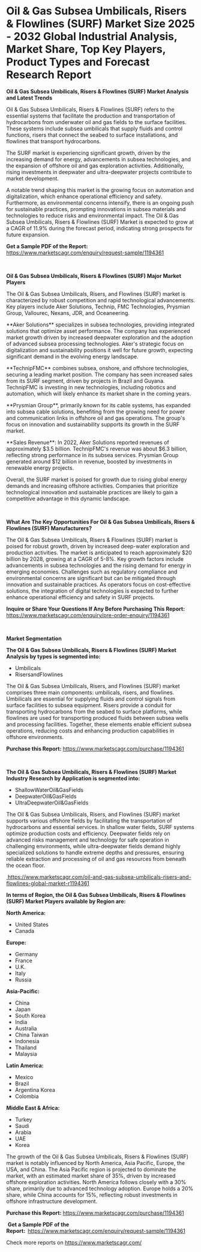<p><h1>Oil & Gas Subsea Umbilicals, Risers & Flowlines (SURF) Market Size 2025 - 2032 Global Industrial Analysis, Market Share, Top Key Players, Product Types and Forecast Research Report</h1></p><p><strong>Oil & Gas Subsea Umbilicals, Risers & Flowlines (SURF) Market Analysis and Latest Trends</strong></p>
<p><p>Oil & Gas Subsea Umbilicals, Risers & Flowlines (SURF) refers to the essential systems that facilitate the production and transportation of hydrocarbons from underwater oil and gas fields to the surface facilities. These systems include subsea umbilicals that supply fluids and control functions, risers that connect the seabed to surface installations, and flowlines that transport hydrocarbons. </p><p>The SURF market is experiencing significant growth, driven by the increasing demand for energy, advancements in subsea technologies, and the expansion of offshore oil and gas exploration activities. Additionally, rising investments in deepwater and ultra-deepwater projects contribute to market development. </p><p>A notable trend shaping this market is the growing focus on automation and digitalization, which enhance operational efficiency and safety. Furthermore, as environmental concerns intensify, there is an ongoing push for sustainable practices, prompting innovations in subsea materials and technologies to reduce risks and environmental impact. The Oil & Gas Subsea Umbilicals, Risers & Flowlines (SURF) Market is expected to grow at a CAGR of 11.9% during the forecast period, indicating strong prospects for future expansion.</p></p>
<p><strong>Get a Sample PDF of the Report:&nbsp;</strong> <a href="https://www.marketscagr.com/enquiry/request-sample/1194361?utm_campaign=3078&utm_medium=2&utm_source=Github&utm_content=ia&utm_term=22032025&utm_id=oil-gas-subsea-umbilicals-risers-flowlines-surf">https://www.marketscagr.com/enquiry/request-sample/1194361</a></p>
<p>&nbsp;</p>
<p><strong>Oil & Gas Subsea Umbilicals, Risers & Flowlines (SURF) Major Market Players</strong></p>
<p><p>The Oil & Gas Subsea Umbilicals, Risers, and Flowlines (SURF) market is characterized by robust competition and rapid technological advancements. Key players include Aker Solutions, Technip, FMC Technologies, Prysmian Group, Vallourec, Nexans, JDR, and Oceaneering.</p><p>**Aker Solutions** specializes in subsea technologies, providing integrated solutions that optimize asset performance. The company has experienced market growth driven by increased deepwater exploration and the adoption of advanced subsea processing technologies. Aker's strategic focus on digitalization and sustainability positions it well for future growth, expecting significant demand in the evolving energy landscape.</p><p>**TechnipFMC** combines subsea, onshore, and offshore technologies, securing a leading market position. The company has seen increased sales from its SURF segment, driven by projects in Brazil and Guyana. TechnipFMC is investing in new technologies, including robotics and automation, which will likely enhance its market share in the coming years.</p><p>**Prysmian Group**, primarily known for its cable systems, has expanded into subsea cable solutions, benefiting from the growing need for power and communication links in offshore oil and gas operations. The group's focus on innovation and sustainability supports its growth in the SURF market.</p><p>**Sales Revenue**: In 2022, Aker Solutions reported revenues of approximately $3.5 billion. TechnipFMC's revenue was about $6.3 billion, reflecting strong performance in its subsea services. Prysmian Group generated around $12 billion in revenue, boosted by investments in renewable energy projects.</p><p>Overall, the SURF market is poised for growth due to rising global energy demands and increasing offshore activities. Companies that prioritize technological innovation and sustainable practices are likely to gain a competitive advantage in this dynamic landscape.</p></p>
<p>&nbsp;</p>
<p><strong>What Are The Key Opportunities For Oil & Gas Subsea Umbilicals, Risers & Flowlines (SURF) Manufacturers?</strong></p>
<p><p>The Oil & Gas Subsea Umbilicals, Risers & Flowlines (SURF) market is poised for robust growth, driven by increased deep-water exploration and production activities. The market is anticipated to reach approximately $20 billion by 2028, growing at a CAGR of 5-8%. Key growth factors include advancements in subsea technologies and the rising demand for energy in emerging economies. Challenges such as regulatory compliance and environmental concerns are significant but can be mitigated through innovation and sustainable practices. As operators focus on cost-effective solutions, the integration of digital technologies is expected to further enhance operational efficiency and safety in SURF projects.</p></p>
<p><strong>Inquire or Share Your Questions If Any Before Purchasing This Report:</strong> <a href="https://www.marketscagr.com/enquiry/pre-order-enquiry/1194361?utm_campaign=3078&utm_medium=2&utm_source=Github&utm_content=ia&utm_term=22032025&utm_id=oil-gas-subsea-umbilicals-risers-flowlines-surf">https://www.marketscagr.com/enquiry/pre-order-enquiry/1194361</a></p>
<p>&nbsp;</p>
<p><strong>Market Segmentation</strong></p>
<p><strong>The Oil & Gas Subsea Umbilicals, Risers & Flowlines (SURF) Market Analysis by types is segmented into:</strong></p>
<p><ul><li>Umbilicals</li><li>RisersandFlowlines</li></ul></p>
<p><p>The Oil & Gas Subsea Umbilicals, Risers, and Flowlines (SURF) market comprises three main components: umbilicals, risers, and flowlines. Umbilicals are essential for supplying fluids and control signals from surface facilities to subsea equipment. Risers provide a conduit for transporting hydrocarbons from the seabed to surface platforms, while flowlines are used for transporting produced fluids between subsea wells and processing facilities. Together, these elements enable efficient subsea operations, reducing costs and enhancing production capabilities in offshore environments.</p></p>
<p><strong>Purchase this Report:&nbsp;</strong><a href="https://www.marketscagr.com/purchase/1194361?utm_campaign=3078&utm_medium=2&utm_source=Github&utm_content=ia&utm_term=22032025&utm_id=oil-gas-subsea-umbilicals-risers-flowlines-surf">https://www.marketscagr.com/purchase/1194361</a></p>
<p>&nbsp;</p>
<p><strong>The Oil & Gas Subsea Umbilicals, Risers & Flowlines (SURF) Market Industry Research by Application is segmented into:</strong></p>
<p><ul><li>ShallowWaterOil&GasFields</li><li>DeepwaterOil&GasFields</li><li>UltraDeepwaterOil&GasFields</li></ul></p>
<p><p>The Oil & Gas Subsea Umbilicals, Risers, and Flowlines (SURF) market supports various offshore fields by facilitating the transportation of hydrocarbons and essential services. In shallow water fields, SURF systems optimize production costs and efficiency. Deepwater fields rely on advanced risks management and technology for safe operation in challenging environments, while ultra-deepwater fields demand highly specialized solutions to handle extreme depths and pressures, ensuring reliable extraction and processing of oil and gas resources from beneath the ocean floor.</p></p>
<p><a href="https://www.marketscagr.com/oil-and-gas-subsea-umbilicals-risers-and-flowlines-global-market-r1194361?utm_campaign=3078&utm_medium=2&utm_source=Github&utm_content=ia&utm_term=22032025&utm_id=oil-gas-subsea-umbilicals-risers-flowlines-surf">&nbsp;https://www.marketscagr.com/oil-and-gas-subsea-umbilicals-risers-and-flowlines-global-market-r1194361</a></p>
<p><strong>In terms of Region, the Oil & Gas Subsea Umbilicals, Risers & Flowlines (SURF) Market Players available by Region are:</strong></p>
<p>
    <p> <strong> North America: </strong>
        <ul>
            <li>United States</li>
            <li>Canada</li>
        </ul>
        </p> 
    <p> <strong> Europe: </strong>
        <ul>
            <li>Germany</li>
            <li>France</li>
            <li>U.K.</li>
            <li>Italy</li>
            <li>Russia</li>
        </ul>
        </p> 
    <p> <strong> Asia-Pacific: </strong>
        <ul>
            <li>China</li>
            <li>Japan</li>
            <li>South Korea</li>
            <li>India</li>
            <li>Australia</li>
            <li>China Taiwan</li>
            <li>Indonesia</li>
            <li>Thailand</li>
            <li>Malaysia</li>
        </ul>
        </p> 
    <p> <strong> Latin America: </strong>
        <ul>
            <li>Mexico</li>
            <li>Brazil</li>
            <li>Argentina Korea</li>
            <li>Colombia</li>
        </ul>
        </p> 
    <p> <strong> Middle East & Africa: </strong>
        <ul>
            <li>Turkey</li>
            <li>Saudi</li>
            <li>Arabia</li>
            <li>UAE</li>
            <li>Korea</li>
        </ul>
    </p>
    </p>
<p><p>The growth of the Oil & Gas Subsea Umbilicals, Risers & Flowlines (SURF) market is notably influenced by North America, Asia Pacific, Europe, the USA, and China. The Asia Pacific region is projected to dominate the market, with an estimated market share of 35%, driven by increased offshore exploration activities. North America follows closely with a 30% share, primarily due to advanced technology adoption. Europe holds a 20% share, while China accounts for 15%, reflecting robust investments in offshore infrastructure development.</p></p>
<p><strong>Purchase this Report: </strong><a href="https://www.marketscagr.com/purchase/1194361?utm_campaign=3078&utm_medium=2&utm_source=Github&utm_content=ia&utm_term=22032025&utm_id=oil-gas-subsea-umbilicals-risers-flowlines-surf">https://www.marketscagr.com/purchase/1194361</a></p>
<p>&nbsp;<strong>Get a Sample PDF of the Report:&nbsp;&nbsp;</strong><a href="https://www.marketscagr.com/enquiry/request-sample/1194361?utm_campaign=3078&utm_medium=2&utm_source=Github&utm_content=ia&utm_term=22032025&utm_id=oil-gas-subsea-umbilicals-risers-flowlines-surf">https://www.marketscagr.com/enquiry/request-sample/1194361</a></p>
<p><strong></strong></p>
<p>Check more reports on <a href="https://www.marketscagr.com/?utm_campaign=3078&utm_medium=2&utm_source=Github&utm_content=ia&utm_term=22032025&utm_id=oil-gas-subsea-umbilicals-risers-flowlines-surf">https://www.marketscagr.com/</a></p>